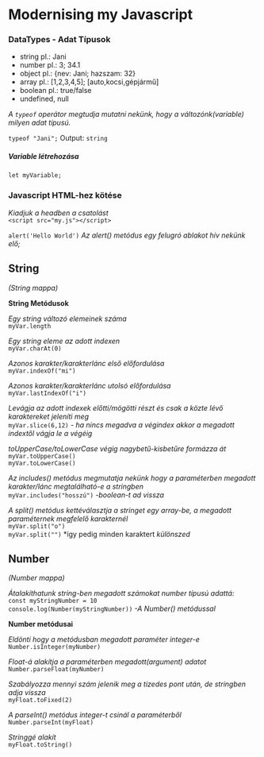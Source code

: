 # **Modernising my Javascript**
### **DataTypes - Adat Típusok**
- string pl.: Jani
- number pl.: 3;  34.1
- object pl.: {nev: Jani; hazszam: 32}
- array pl.: [1,2,3,4,5]; [auto,kocsi,gépjármű]
- boolean pl.: true/false
- undefined, null

*A `typeof` operátor megtudja mutatni nekünk, hogy a változónk(variable) milyen adat típusú.*  
  
`typeof "Jani";` Output: `string`

##### **Variable létrehozása**
`let myVariable;`

### **Javascript HTML-hez kötése**
*Kiadjuk a headben a csatolást*  
`<script src="my.js"></script>`  

`alert('Hello World')` *Az alert() metódus egy felugró ablakot hív nekünk elő;*

## **String**  
*(String mappa)*

**String Metódusok**  

*Egy string változó elemeinek száma*  
`myVar.length`

*Egy string eleme az adott indexen*  
`myVar.charAt(0)`

*Azonos karakter/karakterlánc első előfordulása*  
`myVar.indexOf("mi")`

*Azonos karakter/karakterlánc utolsó előfordulása*  
`myVar.lastIndexOf("i")`

*Levágja az adott indexek előtti/mögötti részt és csak a közte lévő karaktereket jeleníti meg*  
`myVar.slice(6,12)` *- ha nincs megadva a végindex akkor a megadott indextől vágja le a végéig*

*toUpperCase/toLowerCase végig nagybetű-kisbetűre formázza át*  
`myVar.toUpperCase()`  
`myVar.toLowerCase()`

*Az includes() metódus megmutatja nekünk hogy a paraméterben megadott karakter/lánc megtalálható-e a stringben*  
`myVar.includes("hosszú")` *-boolean-t ad vissza*

*A split() metódus kettéválasztja a stringet egy array-be, a megadott paraméternek megfelelő karakternél*  
`myVar.split("o")`  
`myVar.split("")` *így pedig minden karaktert *különszed*  
  
  
## **Number**  
*(Number mappa)*  

*Átalakíthatunk string-ben megadott számokat number típusú adattá:*  
`const myStringNumber = 10`  
`console.log(Number(myStringNumber))`
*-A Number() metódussal*

**Number metódusai**

*Eldönti hogy a metódusban megadott paraméter integer-e*  
`Number.isInteger(myNumber)`

*Float-á alakítja a paraméterben megadott(argument) adatot*  
`Number.parseFloat(myNumber)`  

*Szabályozza mennyi szám jelenik meg a tizedes pont után, de stringben adja vissza*  
`myFloat.toFixed(2)`

*A parseInt() metódus integer-t csinál a paraméterből*  
`Number.parseInt(myFloat)`

*Stringgé alakít*  
`myFloat.toString()`






  